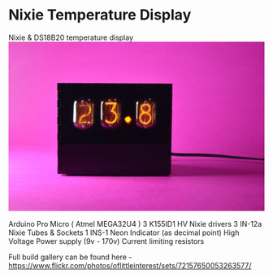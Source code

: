 # Nixie Temperature Display
Nixie &amp; DS18B20 temperature display
![Temperature Display](https://github.com/ibuildrockets/NixieTemperatureDisplay/raw/master/images/NixTemp_23_8.JPG)

Arduino Pro Micro ( Atmel MEGA32U4 )
3 K155ID1 HV Nixie drivers
3 IN-12a Nixie Tubes & Sockets
1 INS-1 Neon Indicator (as decimal point)
High Voltage Power supply (9v - 170v)
Current limiting resistors

Full build gallery can be found here - https://www.flickr.com/photos/oflittleinterest/sets/72157650053263577/
